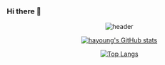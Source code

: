 ### Hi there 👋

<!--
**gkdud583/gkdud583** is a ✨ _special_ ✨ repository because its `README.md` (this file) appears on your GitHub profile.

Here are some ideas to get you started:

- 🔭 I’m currently working on ...
- 🌱 I’m currently learning ...
- 👯 I’m looking to collaborate on ...
- 🤔 I’m looking for help with ...
- 💬 Ask me about ...
- 📫 How to reach me: ...
- 😄 Pronouns: ...
- ⚡ Fun fact: ...
-->
<div align="center">
 
  ![header](https://capsule-render.vercel.app/api?type=wave&color=auto&height=300&section=header&text=ha%20young&fontSize=90)

  [![hayoung's GitHub stats](https://github-readme-stats.vercel.app/api?username=gkdud583&theme=dark&show_icons=true)](https://github.com/anuraghazra/github-readme-stats)

  [![Top Langs](https://github-readme-stats.vercel.app/api/top-langs/?username=gkdud583&layout=compact)](https://github.com/anuraghazra/github-readme-stats)

</div>

